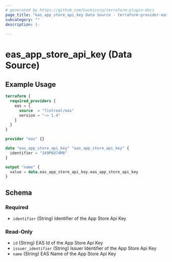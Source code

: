 ```yaml
---
# generated by https://github.com/hashicorp/terraform-plugin-docs
page_title: "eas_app_store_api_key Data Source - terraform-provider-eas"
subcategory: ""
description: |-
  
---
```


# eas_app_store_api_key (Data Source)



## Example Usage

```terraform
terraform {
  required_providers {
    eas = {
      source  = "fintreal/eas"
      version = "~> 1.4"
    }
  }
}

provider "eas" {}

data "eas_app_store_api_key" "eas_app_store_api_key" {
  identifier = "349P6U74M8"
}

output "name" {
  value = data.eas_app_store_api_key.eas_app_store_api_key
}
```

<!-- schema generated by tfplugindocs -->
## Schema

### Required

- `identifier` (String) Identifier of the App Store Api Key

### Read-Only

- `id` (String) EAS Id of the App Store Api Key
- `issuer_identifier` (String) Issuer Identifier of the App Store Api Key
- `name` (String) EAS Name of the App Store Api Key
